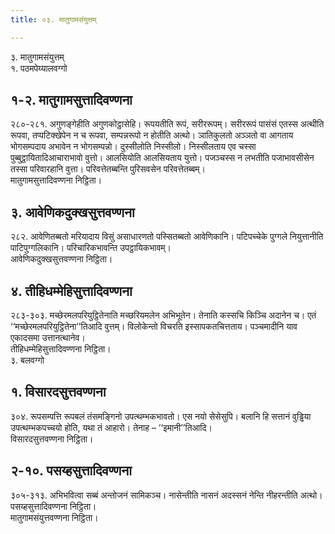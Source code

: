```yaml
---
title: ०३. मातुगामसंयुत्तम्

---
```

३. मातुगामसंयुत्तम्  
१. पठमपेय्यालवग्गो  


## १-२. मातुगामसुत्तादिवण्णना

२८०-२८१. अगुणङ्गेहीति अगुणकोट्ठासेहि। रूपयतीति रूपं, सरीररूपम्। सरीररूपं पासंसं एतस्स अत्थीति रूपवा, तप्पटिक्खेपेन न च रूपवा, सम्पन्नरूपो न होतीति अत्थो। ञातिकुलतो अञ्ञतो वा आगताय भोगसम्पदाय अभावेन न भोगसम्पन्नो। दुस्सीलोति निस्सीलो। निस्सीलताय एव चस्सा पुब्बुट्ठायितादिआचाराभावो वुत्तो। आलसियोति आलसियताय युत्तो। पजञ्चस्स न लभतीति पजाभावसीसेन तस्सा परिवारहानि वुत्ता। परिवत्तेतब्बन्ति पुरिसवसेन परिवत्तेतब्बम्।  
मातुगामसुत्तादिवण्णना निट्ठिता।  


## ३. आवेणिकदुक्खसुत्तवण्णना

२८२. आवेणितब्बतो मरियादाय विसुं असाधारणतो पस्सितब्बतो आवेणिकानि। पटिपच्चेके पुग्गले नियुत्तानीति पाटिपुग्गलिकानि। परिचारिकभावन्ति उपट्ठायिकभावम्।  
आवेणिकदुक्खसुत्तवण्णना निट्ठिता।  


## ४. तीहिधम्मेहिसुत्तादिवण्णना

२८३-३०३. मच्छेरमलपरियुट्ठितेनाति मच्छरियमलेन अभिभूतेन। तेनाति कस्सचि किञ्चि अदानेन च। एतं ‘‘मच्छेरमलपरियुट्ठितेना’’तिआदि वुत्तम्। विलोकेन्तो विचरति इस्सापकतचित्तताय। पञ्चमादीनि याव एकादसमा उत्तानत्थानेव।  
तीहिधम्मेहिसुत्तादिवण्णना निट्ठिता।  
३. बलवग्गो  


## १. विसारदसुत्तवण्णना

३०४. रूपसम्पत्ति रूपबलं तंसमङ्गिनो उपत्थम्भकभावतो। एस नयो सेसेसुपि। बलानि हि सत्तानं वुड्ढिया उपत्थम्भकपच्चयो होति, यथा तं आहारो। तेनाह – ‘‘इमानी’’तिआदि।  
विसारदसुत्तवण्णना निट्ठिता।  


## २-१०. पसय्हसुत्तादिवण्णना

३०५-३१३. अभिभवित्वा सब्बं अन्तोजनं सामिकञ्च। नासेन्तीति नासनं अदस्सनं नेन्ति नीहरन्तीति अत्थो।  
पसय्हसुत्तादिवण्णना निट्ठिता।  
मातुगामसंयुत्तवण्णना निट्ठिता।  